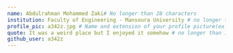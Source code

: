 ```yaml
---
name: Abdulrahman Mohammed Zaki# No longer than 28 characters
institution: Faculty of Engineering - Mansoura University # no longer than 58 characters
profile_pic: a342z.jpg # Name and extension of your profile picture(ex. mona.png) The picture must be squared and 544px on width and height.
quote: It was a weird place but I enjoyed it somehow # no longer than 100 characters, avoid using quotes(") to guarantee the format remains the same.
github_user: a342z
---
```

